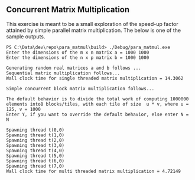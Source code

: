 ## Concurrent Matrix Multiplication

This exercise is meant to be a small exploration of the speed-up factor attained by simple parallel matrix multiplication. The below is one of the sample outputs.

```
PS C:\Data\dev\repo\para_matmul\build> ./Debug/para_matmul.exe
Enter the dimensions of the m x n matrix a = 1000 1000
Enter the dimensions of the n x p matrix b = 1000 1000

Generating random real matrices a and b follows ...
Sequential matrix multiplication follows...
Wall clock time for single threaded matrix multiplication = 14.3062

Simple concurrent block matrix multiplication follows...

The default behavior is to divide the total work of computing 1000000 elements into8 blocks/tiles, with each tile of size  u * v, where u = 125, v = 1000
Enter Y, if you want to override the default behavior, else enter N = N

Spawning thread t(0,0)
Spawning thread t(1,0)
Spawning thread t(2,0)
Spawning thread t(3,0)
Spawning thread t(4,0)
Spawning thread t(5,0)
Spawning thread t(6,0)
Spawning thread t(7,0)
Wall clock time for multi threaded matrix multiplication = 4.72149
```